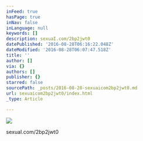 ```yaml
---
inFeed: true
hasPage: true
inNav: false
inLanguage: null
keywords: []
description: sexuaI.com/2bp2jwt0
datePublished: '2016-08-28T06:16:22.048Z'
dateModified: '2016-08-28T06:07:47.518Z'
title: ''
author: []
via: {}
authors: []
publisher: {}
starred: false
sourcePath: _posts/2016-08-28-sexuaicom2bp2jwt0.md
url: sexuaicom2bp2jwt0/index.html
_type: Article

---
```

![](https://the-grid-user-content.s3-us-west-2.amazonaws.com/028da9d3-e810-4724-95fe-60cdf3f3492d.jpg)

sexuaI.com/2bp2jwt0